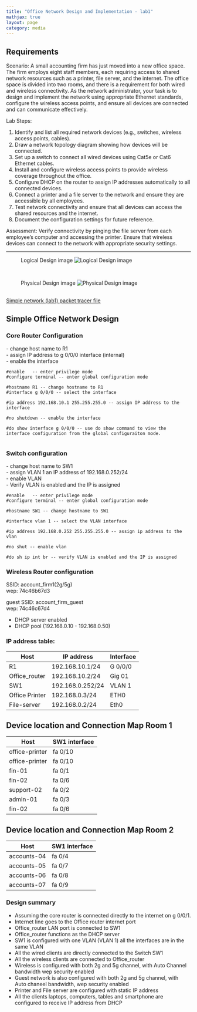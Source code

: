 ```yaml
---
title: "Office Network Design and Implementation - lab1"
mathjax: true
layout: page
category: media
---
```


<h2>Requirements</h2>
Scenario:
A small accounting firm has just moved into a new office space. The firm employs eight staff members, each requiring access to shared network resources such as a printer, file server, and the internet. The office space is divided into two rooms, and there is a requirement for both wired and wireless connectivity. As the network administrator, your task is to design and implement the network using appropriate Ethernet standards, configure the wireless access points, and ensure all devices are connected and can communicate effectively.

Lab Steps:

1. Identify and list all required network devices (e.g., switches, wireless access points, cables).
2. Draw a network topology diagram showing how devices will be connected.
3. Set up a switch to connect all wired devices using Cat5e or Cat6 Ethernet cables.
4. Install and configure wireless access points to provide wireless coverage throughout the office.
5. Configure DHCP on the router to assign IP addresses automatically to all connected devices.
6. Connect a printer and a file server to the network and ensure they are accessible by all employees.
7. Test network connectivity and ensure that all devices can access the shared resources and the internet.
8. Document the configuration settings for future reference.

Assessment: Verify connectivity by pinging the file server from each employee’s computer and accessing the printer. Ensure that wireless devices can connect to the network with appropriate security settings.

-----------------------------------------------------------------------------------------------------------------------------------------------------------------------------------------------
<figure><figurecaption>Logical Design image</figurecaption>
<img src="https://d-cva.github.io/assets/img/simple-network.png" alt="Logical Design image">
</figure><br>
<figure>
<figurecaption>Physical Design image</figurecaption>
<img src="https://d-cva.github.io/assets/img/simple-network1.png" alt="Physical Design image">

</figure><br>
<a href url="https://d-cva.github.io/assets/labs/simple-office-network.pkt">Simple network (lab1) packet tracer file</a>

<h2>Simple Office Network Design</h2>
<h3>Core Router Configuration</h3>
- change host name to R1<br>
- assign IP address to g 0/0/0 interface (internal)<br>
- enable the interface<br>

<code>
#enable   -- enter privilege mode
#configure terminal -- enter global configuration mode<br>
#hostname R1 -- change hostname to R1
#interface g 0/0/0 -- select the interface<br>
#ip address 192.168.10.1 255.255.255.0 -- assign IP address to the interface<br>
#no shutdown -- enable the interface<br>
#do show interface g 0/0/0 -- use do show command to view the interface configuration from the global configuraiton mode.<br>
</code>

<h3>Switch configuration</h3>
- change host name to SW1<br>
- assign VLAN 1 an IP address of 192.168.0.252/24<br>
- enable VLAN<br>
- Verify VLAN is enabled and the IP is assigned<br>

<code>
#enable   -- enter privilege mode
#configure terminal -- enter global configuration mode<br>
#hostname SW1 -- change hostname to SW1<br>
#interface vlan 1 -- select the VLAN interface<br>
#ip address 192.168.0.252 255.255.255.0 -- assign ip address to the vlan<br>
#no shut -- enable vlan <br>
#do sh ip int br -- verify VLAN is enabled and the IP is assigned
</code>

<h3>Wireless Router configuration</h3>
SSID: account_firm1(2g/5g)<br>
wep: 74c46b67d3<br>

guest SSID: account_firm_guest<br>
wep: 74c46c67d4<br>

- DHCP server enabled<br>
- DHCP pool (192.168.0.10 - 192.168.0.50) <br>

<h3>IP address table: </h3>

|  Host         | IP address           | Interface |
| ------------- | -------------------- | --------- |
|  R1           | 192.168.10.1/24      | G 0/0/0   |
| Office_router | 192.168.10.2/24      | Gig 01    |
| SW1           | 192.168.0.252/24     | VLAN 1    |
| Office Printer| 192.168.0.3/24       | ETH0      |
| File-server   | 192.168.0.2/24       | Eth0      |



<h2> Device location and Connection Map Room 1</h2>

| Host              | SW1 interface | 
| ----------------- | ------------- |
| office-printer    | fa 0/10       |
| office-printer    | fa 0/10       |
| fin-01            | fa 0/1        |
| fin-02            | fa 0/6        |
| support-02        | fa 0/2        |
| admin-01          | fa 0/3        |
| fin-02            | fa 0/6        |

<h2> Device location and Connection Map Room 2</h2>

| Host              | SW1 interface | 
| ----------------- | ------------- |
| accounts-04       | fa 0/4        |
| accounts-05       | fa 0/7        |
| accounts-06       | fa 0/8        |
| accounts-07       | fa 0/9        |



<h3>Design summary</h3>

- Assuming the core router is connected directly to the internet on g 0/0/1. <br>
- Internet line goes to the Office router internet port<br>
- Office_router LAN port is connected to SW1<br>
- Office_router functions as the DHCP server<br>
- SW1 is configured with one VLAN (VLAN 1) all the interfaces are in the same VLAN
- All the wired clients are directly connected to the Switch SW1<br>
- All the wireless clients are connected to Office_router<br>
- Wireless is configured with both 2g and 5g channel, with Auto Channel bandwidth wep security enabled<br>
- Guest network is also configured with both 2g and 5g channel, with Auto chaneel bandwidth, wep security enabled<br>
- Printer and File server are configured with static IP address<br>
- All the clients laptops, computers, tables and smartphone are configured to receive IP address from DHCP<br>





